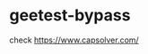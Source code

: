 # geetest-bypass
check https://www.capsolver.com/ 





















                                                                                                                                                             